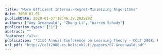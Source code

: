 ```yaml
---
title: "More Efficient Internal-Regret-Minimizing Algorithms"
date: 2008-01-01
publishDate: 2020-01-07T18:46:32.202589Z
authors: ["Amy Greenwald", "Zheng Li", "Warren Schudy"]
publication_types: ["1"]
abstract: ""
featured: false
publication: "*21st Annual Conference on Learning Theory - COLT 2008, Helsinki, Finland, July 9-12, 2008*"
url_pdf: "http://colt2008.cs.helsinki.fi/papers/67-Greenwald.pdf"
---
```


